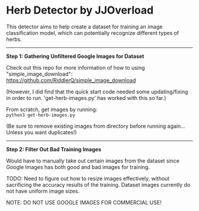 # Herb Detector by JJOverload

This detector aims to help create a dataset for training an image classification model, which can potentially recognize different types of herbs.

-----------------------------------

**Step 1: Gathering Unfiltered Google Images for Dataset**

Check out this repo for more information of how to using "simple_image_download":<br>
https://github.com/RiddlerQ/simple_image_download

(However, I did find that the quick start code needed some updating/fixing in order to run. 'get-herb-images.py' has worked with this so far.)

From scratch, get images by running:<br>
`python3 get-herb-images.py`

(Be sure to remove existing images from directory before running again... Unless you want duplicates!)

----------------------------------------------

**Step 2: Filter Out Bad Training Images**

Would have to manually take out certain images from the dataset since Google Images has both good and bad images for training.

TODO: Need to figure out how to resize images effectively, without sacrificing the accuracy results of the training. Dataset images currently do not have uniform image sizes.

NOTE: DO NOT USE GOOGLE IMAGES FOR COMMERCIAL USE!
